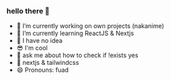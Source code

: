 ### hello there 👋

- 🔭 I’m currently working on own projects (nakanime)
- 🌱 I’m currently learning ReactJS & Nextjs
- 🙌 I have no idea
- 😎 I'm cool
- 💬 ask me about how to check if !exists yes
- 💯 nextjs & tailwindcss
- 😄 Pronouns: fuad
<!--
**fsholehan/fsholehan** is a ✨ _special_ ✨ repository because its `README.md` (this file) appears on your GitHub profile.

Here are some ideas to get you started:

- 🔭 I’m currently working on own projects
- 🌱 I’m currently learning ReactJS
- 👯 I’m looking to collaborate on ...
- 🤔 I’m looking for help with ...
- 💬 Ask me about ...
- 📫 How to reach me: ...
- 😄 Pronouns: ...
- ⚡ Fun fact: ...
-->
